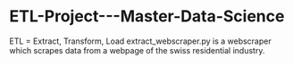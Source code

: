 # ETL-Project---Master-Data-Science

ETL = Extract, Transform, Load
extract_webscraper.py is a webscraper which scrapes data from a webpage of the swiss residential industry.
